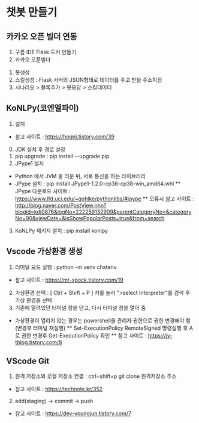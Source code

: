 # 챗봇 만들기 

## 카카오 오픈 빌더 연동
1. 구름 IDE Flask 도커 만들기
2. 카카오 오픈빌더  
 1) 봇생성
 2) 스킬생성 : Flask 서버의 JSON형태로 데이터를 주고 받을 주소지정
 3) 시나리오 > 블록추가 > 봇응답 > 스킬데이터 

## KoNLPy(코엔엘파이)
1. 설치 
* 참고 사이트 : https://hogni.tistory.com/39
0) JDK 설치 후 경로 설정 
1) pip upgrade : pip install --upgrade pip 
2) JPype1 설치
* Python 에서 JVM 을 띄운 뒤, 서로 통신을 하는 라이브러리
* JPype 설치 : pip install JPype1-1.2.0-cp38-cp38-win_amd64.whl
** JPype 다운로드 사이트 : https://www.lfd.uci.edu/~gohlke/pythonlibs/#jpype
** 오류시 참고 사이트 : http://blog.naver.com/PostView.nhn?blogId=kdj0876&logNo=222259132909&parentCategoryNo=&categoryNo=90&viewDate=&isShowPopularPosts=true&from=search
3) KoNLPy 패키지 설치 : pip install konlpy
 
## Vscode 가상환경 생성
1. 터미널 모드 실행 : python -m venv chatenv
* 참고 사이트 : https://mr-spock.tistory.com/19
2. 가상환경 선택 : [ Ctrl + Shift + P ] 키를 눌러 ">select Interpreter"를 검색 후 가상 환경을 선택
3. 기존에 열려있던 터미널 창을 닫고, 다시 터미널 창을 열어 줌
* 가상환경이 열리지 않는 경우는 powershell을 관리자 권한으로 권한 변경해야 함(변경후 터미널 재실행)
** Set-ExecutionPolicy RemoteSigned 명령실행 후 A로 권한 변경후 Get-ExecutionPolicy 확인 
** 참고 사이트 : https://jy-tblog.tistory.com/8

## VScode Git 
1. 원격 저장소와 로컬 저장소 연결 : ctrl+shift+p git clone 원격저장소 주소
* 참고 사이트 : https://technote.kr/352
2. add(staging) -> commit -> push 
* 참고 사이트 : https://dev-youngjun.tistory.com/7
